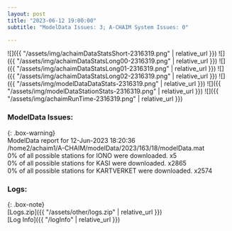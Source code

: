 ```yaml
---
layout: post
title: "2023-06-12 19:00:00"
subtitle: "ModelData Issues: 3; A-CHAIM System Issues: 0"

---
```


![]({{ "/assets/img/achaimDataStatsShort-2316319.png" | relative_url }})
![]({{ "/assets/img/achaimDataStatsLong00-2316319.png" | relative_url }})
![]({{ "/assets/img/achaimDataStatsLong01-2316319.png" | relative_url }})
![]({{ "/assets/img/achaimDataStatsLong02-2316319.png" | relative_url }})
![]({{ "/assets/img/modelDataDataStats-2316319.png" | relative_url }})
![]({{ "/assets/img/modelDataStationStats-2316319.png" | relative_url }})
![]({{ "/assets/img/achaimRunTime-2316319.png" | relative_url }})


### ModelData Issues:  
  
{: .box-warning}  
 ModelData report for 12-Jun-2023 18:20:36   
 /home2/achaim1/A-CHAIM/modelData/2023/163/18/modelData.mat   
 0% of all possible stations for IONO were downloaded. x5   
 0% of all possible stations for KASI were downloaded. x2865   
 0% of all possible stations for KARTVERKET were downloaded. x2574   
  


### Logs:  
  
{: .box-note}  
[Logs.zip]({{ "/assets/other/logs.zip" | relative_url }})  
[Log Info]({{ "/logInfo" | relative_url }})  
